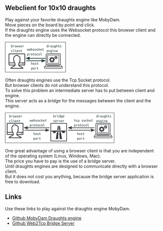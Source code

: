 Webclient for 10x10 draughts
----------------------------
Play against your favorite draughts engine like MobyDam. <br/>
Move pieces on the board by point and click. <br/>
If the draughts engine uses the Websocket protocol this browser client and the engine can directly be connected. <br/>

![connect](include/images/connect.png)

Often draughts engines use the Tcp Socket protocol. <br/>
But browser clients do not understand this protocol. <br/>
To solve this problem an intermediate server has to put between client and engine.  <br/>
This server acts as a bridge for the messages between the client and the engine. <br/>

![bridge](include/images/bridge.png)

One great advantage of using a browser client is that you are independent of the operating system (Linux, Windows, Mac). <br/>
The price you have to pay is the use of a bridge server. <br/>
Until draughts engines are designed to communicate directly with a browser client. <br/>
But it does not cost you anything, because the bridge server application is free to download. <br/>

Links
-----
Use these links to play against the draughts engine MobyDam.
- [Github MobyDam Draughts engine](https://github.com/rhalbersma/mobydam)
- [Github Web2Tcp Bridge Server](https://github.com/akalverboer/web2tcp_bridge)
